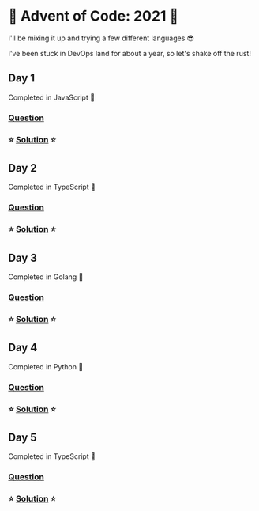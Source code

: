 # 🎄 Advent of Code: 2021 🎄

I'll be mixing it up and trying a few different languages 😎

I've been stuck in DevOps land for about a year, so let's shake off the rust!

## Day 1

Completed in JavaScript 💛

### [Question](https://adventofcode.com/2021/day/1)
### ⭐ [Solution](./1) ⭐

## Day 2

Completed in TypeScript 💙

### [Question](https://adventofcode.com/2021/day/2)

### ⭐ [Solution](./2) ⭐

## Day 3

Completed in Golang 💙

### [Question](https://adventofcode.com/2021/day/3)
### ⭐ [Solution](./3) ⭐

## Day 4

Completed in Python 💛

### [Question](https://adventofcode.com/2021/day/4)

### ⭐ [Solution](./4) ⭐

## Day 5

Completed in TypeScript 💙

### [Question](https://adventofcode.com/2021/day/4)

### ⭐ [Solution](./5) ⭐